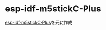 # esp-idf-m5stickC-Plus

[esp-idf-m5stickC-Plus](https://github.com/nopnop2002/esp-idf-m5stickC-Plus)を元に作成

